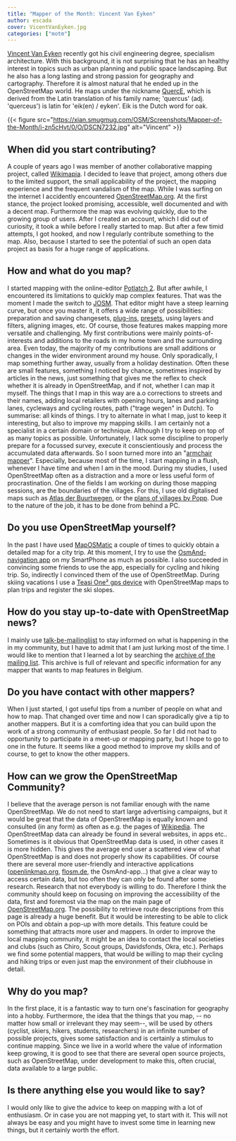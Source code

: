 ```yaml
---
title: "Mapper of the Month: Vincent Van Eyken"
author: escada
cover: VicentVanEyken.jpg
categories: ["motm"]
---
```


[Vincent Van Eyken](http://www.openstreetmap.org/user/QuercE) recently got his civil engineering degree, specialism architecture. With this background, it is not surprising that he has an healthy interest in topics such as urban planning and public space landscaping. But he also has a long lasting and strong passion for geography and cartography. Therefore it is almost natural that he ended up in the OpenStreetMap world.
He maps under the nickname [QuercE](http://www.hdyc.neis-one.org/?QuercE),  which is derived from the Latin translation of his family name; 'quercus' (adj. 'querceus') is latin for 'eik(en) / eyken'. Eik is the Dutch word for oak.

{{< figure src="https://xian.smugmug.com/OSM/Screenshots/Mapper-of-the-Month/i-zn5cHvt/0/O/DSCN7232.jpg" alt="Vincent" >}}

## When did you start contributing?

A couple of years ago I was member of another collaborative mapping project, called [Wikimapia](http://wikimapia.org/). I decided to leave that project, among others due to the limited support, the small applicability of the project, the mapping experience and the frequent vandalism of the map.
While I was surfing on the internet I accidently encountered [OpenStreetMap.org](http://www.osm.org). At the first stance, the project looked promising, accessible, well documented and with a decent map. Furthermore the map was evolving quickly, due to the growing group of users. After I created an account, which I did out of curiosity, it took a while before I really started to map. But after a few timid attempts, I got hooked, and now I regularly contribute something to the map. Also, because I started to see the potential of such an open data project as basis for a huge range of applications.

## How and what do you map?

I started mapping with the online-editor [Potlatch 2](http://wiki.openstreetmap.org/wiki/Potlatch_2). But after awhile, I encountered its limitations to quickly map complex features. That was the moment I made the switch to [JOSM](http://wiki.openstreetmap.org/wiki/JOSM). That editor might have a steep learning curve, but once you master it, it offers a wide range of possibilities: preparation and saving changesets, [plug-ins](https://josm.openstreetmap.de/wiki/Plugins), [presets](https://josm.openstreetmap.de/wiki/Presets), using layers and filters, aligning images, etc. Of course, those features makes mapping more versatile and challenging.
My first contributions were mainly points-of-interests and additions to the roads in my home town and the surrounding area. Even today, the majority of my contributions are small additions or changes in the wider environment around my house. Only sporadically, I map something further away, usually from a holiday destination. Often these are small features, something I noticed by chance, sometimes inspired by articles in the news, just something that gives me the reflex to check whether it is already in OpenStreetMap, and if not, whether I can map it myself.
The things that I map in this way are a.o corrections to streets and their names, adding local retailers with opening hours, lanes and parking lanes, cycleways and cycling routes, path ("trage wegen" in Dutch). To summarise: all kinds of things. I try to  alternate in what I map, just to keep it interesting, but also to improve my mapping skills. I am certainly not a specialist in a certain domain or technique. Although I try to keep on top of as many topics as possible.
Unfortunately, I lack some discipline to properly prepare for a focussed survey, execute it conscientiously and process the accumulated data afterwards.
So I soon turned more into an "[armchair mapper](http://wiki.openstreetmap.org/wiki/Armchair_mapping)". Especially, because most of the time, I start mapping in a flush, whenever I have time and when I am in the mood. During my studies, I used OpenStreetMap often as a distraction and a more or less useful form of procrastination. One of the fields I am working on during those mapping sessions, are the boundaries of the villages. For this, I use old digitalised maps such as [Atlas der Buurtwegen](https://nl.wikipedia.org/wiki/Atlas_der_Buurtwegen), or the [plans of villages by Popp](https://nl.wikipedia.org/wiki/Popp-kaarten). Due to the nature of the job, it has to be done from behind a PC.

## Do you use OpenStreetMap yourself?

In the past I have used  [MapOSMatic](http://wiki.openstreetmap.org/wiki/MapOSMatic) a couple of times to quickly obtain a detailed map for a city trip. At this moment, I try to use the  [OsmAnd-navigation app](http://wiki.openstreetmap.org/wiki/OsmAnd) on my SmartPhone as much as possible. I also succeeded in convincing some friends to use the app, especially for cycling and hiking trip. So, indirectly I convinced them of the use of OpenStreetMap. During skiing vacations I use a  [Teasi One² gps device](http://www.teasi.eu/en/teasi-one/) with OpenStreetMap maps to plan trips and register the ski slopes.

## How do you stay up-to-date with OpenStreetMap news?

I mainly use  [talk-be-mailinglijst](https://lists.openstreetmap.org/listinfo/talk-be) to stay informed on what is happening in the in my community, but I have to admit that I am just lurking most of the time. I would like to mention that I learned a lot by searching the [archive of the mailing list](https://lists.openstreetmap.org/pipermail/talk-be/). This archive is full of relevant and specific information for any mapper that wants to map features in Belgium.

## Do you have contact with other mappers?

When I just started, I got useful tips from a number of people on what and how to map. That changed over time and now I can sporadically give a tip to another mappers. But it is a comforting idea that you can build upon the work of a strong community of enthusiast people.
So far I did not had to opportunity to participate in a meet-up or mapping party, but I hope to go to one in the future. It seems like a good method to improve my skills and of course, to get to know the other mappers.

## How can we grow the OpenStreetMap Community?

I believe that the average person is not familiar enough with the name OpenStreetMap. We do not need to start large advertising campaigns, but it would be great that the data of OpenStreetMap is equally known and consulted (in any form) as often as e.g. the pages of [Wikipedia](https://www.wikipedia.org/). The OpenStreetMap data can already be found in several websites, in apps etc.. Sometimes is it obvious that OpenStreetMap data is used, in other cases it is more hidden.  This gives  the average end user a scattered view of what OpenStreetMap is and does not properly show its capabilities. Of course there are several more user-friendly and interactive applications
([openlinkmap.org](http://wiki.openstreetmap.org/wiki/OpenLinkMap), [flosm.de](http://wiki.openstreetmap.org/wiki/Flosm), the OsmAnd-app…) that give a clear way to access certain data, but too often they can only be found after some research. Research that not everybody is willing to do. Therefore I think the community should keep on focusing on improving the accessibility of the data, first and foremost via the map on the main page of   [OpenStreetMap.org](http://www.openstreetmap.org). The possibility to retrieve route descriptions from this page is already a huge benefit. But it would be interesting to be able to click on POIs and obtain a pop-up with more details. This feature could be something that attracts more user and mappers.
In order to improve the local mapping community, it might be an idea to contact the local societies and clubs (such as Chiro, Scout groups, Davidsfonds, Okra, etc.). Perhaps we find some potential mappers, that would be willing to map their cycling and hiking trips or even just map the  environment of their clubhouse in detail.

## Why do you map?

In the first place, it is a fantastic way to turn one's fascination for geography into a hobby.
Furthermore, the idea that the things that you map, -- no matter how small or irrelevant they may seem--,  will be used by others (cyclist, skiers, hikers, students, researchers) in an infinite number of possible projects, gives some satisfaction and is certainly a stimulus to continue mapping. Since we live in a world where the value of information keep growing, it is good to see that there are several open source projects, such as OpenStreetMap, under development to make this, often crucial, data available to a large public.

## Is there anything else you would like to say?

I would only like to give the advice to keep on mapping with a lot of enthusiasm. Or in case you are not mapping yet, to start with it. This will not always be easy and you might have to invest some time in learning new things, but it certainly worth the effort.
